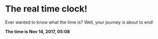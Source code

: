 # The real time clock!

Ever wanted to know what the time is? Well, your journey is about to end!

**The time is Nov 14, 2017, 05:08**